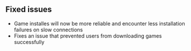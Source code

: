 ## Fixed issues
- Game installes will now be more reliable and encounter less installation failures on slow connections
- Fixes an issue that prevented users from downloading games successfully